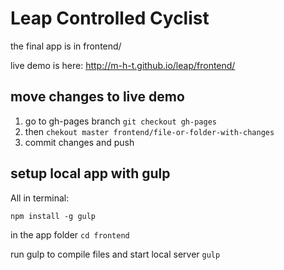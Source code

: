 # Leap Controlled Cyclist

the final app is in frontend/

live demo is here: http://m-h-t.github.io/leap/frontend/

## move changes to live demo

1. go to gh-pages branch ```git checkout gh-pages```
2. then ```chekout master frontend/file-or-folder-with-changes```
3. commit changes and push

## setup local app with gulp
All in terminal:

```npm install -g gulp```

in the app folder
```cd frontend```

run gulp to compile files and start local server
``` gulp ```

